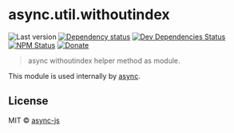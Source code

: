 # async.util.withoutindex

![Last version](https://img.shields.io/github/tag/async-js/async.util.withoutindex.svg?style=flat-square)
[![Dependency status](http://img.shields.io/david/async-js/async.util.withoutindex.svg?style=flat-square)](https://david-dm.org/async-js/async.util.withoutindex)
[![Dev Dependencies Status](http://img.shields.io/david/dev/async-js/async.util.withoutindex.svg?style=flat-square)](https://david-dm.org/async-js/async.util.withoutindex#info=devDependencies)
[![NPM Status](http://img.shields.io/npm/dm/async.util.withoutindex.svg?style=flat-square)](https://www.npmjs.org/package/async.util.withoutindex)
[![Donate](https://img.shields.io/badge/donate-paypal-blue.svg?style=flat-square)](https://paypal.me/kikobeats)

> async withoutindex helper method as module.

This module is used internally by [async](https://github.com/async-js/async).

## License

MIT © [async-js](https://github.com/async-js)

